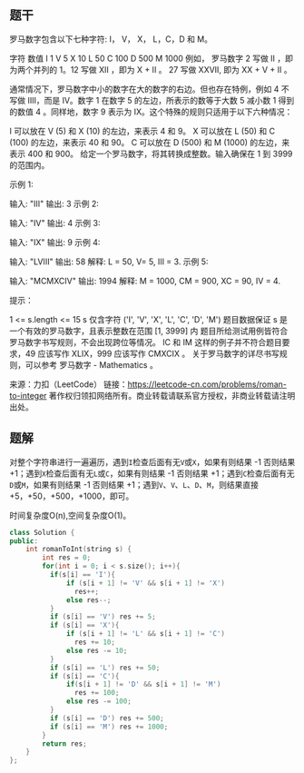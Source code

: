 ## 题干

罗马数字包含以下七种字符: I， V， X， L，C，D 和 M。

字符          数值
I             1
V             5
X             10
L             50
C             100
D             500
M             1000
例如， 罗马数字 2 写做 II ，即为两个并列的 1。12 写做 XII ，即为 X + II 。 27 写做  XXVII, 即为 XX + V + II 。

通常情况下，罗马数字中小的数字在大的数字的右边。但也存在特例，例如 4 不写做 IIII，而是 IV。数字 1 在数字 5 的左边，所表示的数等于大数 5 减小数 1 得到的数值 4 。同样地，数字 9 表示为 IX。这个特殊的规则只适用于以下六种情况：

I 可以放在 V (5) 和 X (10) 的左边，来表示 4 和 9。
X 可以放在 L (50) 和 C (100) 的左边，来表示 40 和 90。 
C 可以放在 D (500) 和 M (1000) 的左边，来表示 400 和 900。
给定一个罗马数字，将其转换成整数。输入确保在 1 到 3999 的范围内。

 

示例 1:

输入: "III"
输出: 3
示例 2:

输入: "IV"
输出: 4
示例 3:

输入: "IX"
输出: 9
示例 4:

输入: "LVIII"
输出: 58
解释: L = 50, V= 5, III = 3.
示例 5:

输入: "MCMXCIV"
输出: 1994
解释: M = 1000, CM = 900, XC = 90, IV = 4.


提示：

1 <= s.length <= 15
s 仅含字符 ('I', 'V', 'X', 'L', 'C', 'D', 'M')
题目数据保证 s 是一个有效的罗马数字，且表示整数在范围 [1, 3999] 内
题目所给测试用例皆符合罗马数字书写规则，不会出现跨位等情况。
IC 和 IM 这样的例子并不符合题目要求，49 应该写作 XLIX，999 应该写作 CMXCIX 。
关于罗马数字的详尽书写规则，可以参考 罗马数字 - Mathematics 。

来源：力扣（LeetCode）
链接：https://leetcode-cn.com/problems/roman-to-integer
著作权归领扣网络所有。商业转载请联系官方授权，非商业转载请注明出处。

## 题解

对整个字符串进行一遍遍历，遇到`I`检查后面有无`V`或`X`，如果有则结果 -1 否则结果 +1；遇到`X`检查后面有无`L`或`C`，如果有则结果 -1 否则结果 +1；遇到`C`检查后面有无`D`或`M`，如果有则结果 -1 否则结果 +1；遇到`V`、`V`、`L`、`D`、`M`，则结果直接+5，+50，+500，+1000，即可。

时间复杂度O(n),空间复杂度O(1)。

```c++
class Solution {
public:
    int romanToInt(string s) {
        int res = 0;
        for(int i = 0; i < s.size(); i++){
          if(s[i] == 'I'){
              if (s[i + 1] != 'V' && s[i + 1] != 'X')
                res++;
              else res--;
          }
          if (s[i] == 'V') res += 5;
          if (s[i] == 'X'){
              if (s[i + 1] != 'L' && s[i + 1] != 'C')
                res += 10;
              else res -= 10;
          }
          if (s[i] == 'L') res += 50;
          if (s[i] == 'C'){
              if(s[i + 1] != 'D' && s[i + 1] != 'M')
                res += 100;
              else res -= 100;
          }
          if (s[i] == 'D') res += 500;
          if (s[i] == 'M') res += 1000;
        }
        return res;
    }
};
```

